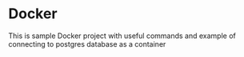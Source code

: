 # Docker

This is sample Docker project with useful commands and example of connecting to postgres database as a container
